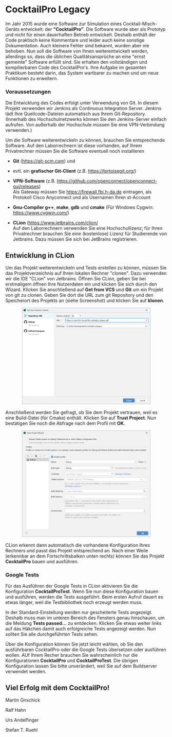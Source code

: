 # CocktailPro Legacy

Im Jahr 2015 wurde eine Software zur Simulation eines Cocktail-Misch-Geräts entwickelt: der **"CocktailPro"**. Die Software wurde aber als Prototyp und nicht für einen dauerhaften Betrieb entwickelt. Deshalb enthält der Code praktisch keine Kommentare und leider auch keine sonstige Dokumentation. Auch kleinere Fehler sind bekannt, wurden aber nie behoben.
Nun soll die Software von Ihnen weiterentwickelt werden, allerdings so, dass die üblichen Qualitätsansprüche an eine "ernst gemeinte" Software erfüllt sind. 
Sie erhalten den vollständigen und kompilierbaren Code des CocktailPro's. 
Ihre Aufgabe im gesamten Praktikum besteht darin, das System wartbarer zu machen und um neue Funktionen zu erweitern.

### Voraussetzungen

Die Entwicklung des Codes erfolgt unter Verwendung von Git. In diesem Projekt verwenden wir Jenkins als Continuous Integration Server. Jenkins lädt Ihre Quellcode-Dateien automatisch aus Ihrem Git-Repository.
(Innerhalb des Hochschulnetzwerks können Sie den Jenkins-Server einfach aufrufen. Von außerhalb der Hochschule müssen Sie eine VPN-Verbindung verwenden.) 

Um die Software weiterentwickeln zu können, brauchen Sie entsprechende Software. Auf den Laborrechnern ist diese vorhanden, auf Ihrem Privatrechner müssen Sie die Software eventuell noch installieren

- **Git** (https://git-scm.com) und

- evtl. ein **grafischer Git-Client** (z.B. https://tortoisegit.org/)

- **VPN-Software** (z.B. https://github.com/openconnect/openconnect-gui/releases)   
Als Gateway müssen Sie https://firewall.fbi.h-da.de eintragen, als Protokoll Cisco Anyconnect und als Usernamen Ihren st-Account

- **Gnu-Compiler g++**, **make**, **gdb** und **cmake** (Für Windows Cygwin: https://www.cygwin.com/)

- **CLion** (https://www.jetbrains.com/clion/    
Auf den Laborrechnern verwenden Sie eine Hochschullizenz; für Ihren Privatrechner brauchen Sie eine (kostenlose) Lizenz für Studierende von Jetbrains. Dazu müssen Sie sich bei JetBrains registrieren.

## Entwicklung in CLion
Um das Projekt weiterentwickeln und Tests erstellen zu können, müssen Sie das Projektverzeichnis auf Ihren lokalen Rechner "clonen". Dazu verwenden wir die IDE "CLion" von Jetbrains. Öffnen Sie CLion, geben Sie bei erstmaligem öffnen Ihre Nutzerdaten ein und klicken Sie sich durch den Wizard. Klicken Sie anschließend auf **Get from VCS** und **Git** um ein Projekt von git zu clonen. Geben Sie dort die URL zum git Repository und den Speicherort des Projekts an (siehe Screenshot) und klicken Sie auf **klonen**. 
<div style="text-align:center">
<img src="readme/OpenProject.png" width="400" />
</div>

Anschließend werden Sie gefragt, ob Sie dem Projekt vertrauen, weil es eine Build-Datei (für Cmake) enthält. Klicken Sie auf **Trust Project**. Nun bestätigen Sie noch die Abfrage nach dem Profil mit **OK**. 
<div style="text-align:center">
<img src="readme/OpenProject2.png" width="400" />
</div>

CLion erkennt dann automatisch die vorhandene Konfiguration Ihres Rechners und passt das Projekt entsprechend an. Nach einer Weile (erkennbar an dem Fortschrittsbalken unten rechts) können Sie das Projekt **CocktailPro** bauen und ausführen.

### Google Tests

Für das Ausführen der Google Tests in CLion aktivieren Sie die Konfiguration **CocktailProTest**. Wenn Sie nun diese Konfiguration bauen und ausführen, werden die Tests ausgeführt. Beim ersten Aufruf dauert es etwas länger, weil die Testbibliothek noch erzeugt werden muss. 

In der Standard-Einstellung werden nur gescheiterte Tests angezeigt. Deshalb muss man im unteren Bereich des Fensters genau hinschauen, um die Meldung **Tests passed...** zu entdecken. Klicken Sie etwas weiter links auf das Häkchen damit auch erfolgreiche Tests angezeigt werden. Nun sollten Sie alle durchgeführten Tests sehen.

Über die Konfiguration können Sie jetzt leicht wählen, ob Sie den ausführbaren CocktailPro oder die Google Tests übersetzen oder ausführen wollen. AUf Ihrem Recher brauchen Sie wahrscheinlich nur die Konfigurationen **CocktailPro** und **CocktailProTest**. Die übrigen Konfiguration lassen Sie bitte unverändert, weil Sie auf dem Buildserver verwendet werden.

## Viel Erfolg mit dem CocktailPro!

Martin Girschick

Ralf Hahn

Urs Andelfinger

Stefan T. Ruehl
